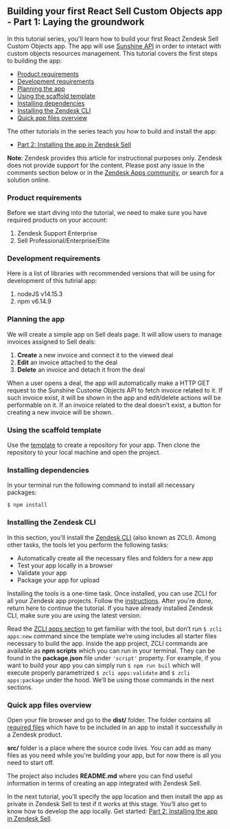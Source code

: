 ## Building your first React Sell Custom Objects app - Part 1: Laying the groundwork

In this tutorial series, you'll learn how to build your first React Zendesk Sell Custom Objects app. The app will use [Sunshine API](https://developer.zendesk.com/rest_api/docs/sunshine/custom_objects_api) in order to intetact with custom objects resources management. This tutorial covers the first steps to building the app:

- [Product requirements](#product-requirements)
- [Development requirements](#development-requirements)
- [Planning the app](#planning-the-app)
- [Using the scaffold template](#using-the-scaffold-template)
- [Installing dependencies](#installing-dependencies)
- [Installing the Zendesk CLI](#installing-zcli)
- [Quick app files overview](#app-files-overview)

The other tutorials in the series teach you how to build and install the app:

- [Part 2: Installing the app in Zendesk Sell](https://develop.zendesk.com/hc/en-us/articles/...)
<!-- - [Part 3: OAuth 2.0 setup](https://develop.zendesk.com/hc/en-us/articles/...)
- [Part 4: Creating audiences in Mailchimp](https://develop.zendesk.com/hc/en-us/articles/...)
- [Part 5: Getting data from the Mailchimp API](https://develop.zendesk.com/hc/en-us/articles/...)

Because the tutorials build on each other, tackle them in order and finish each tutorial before moving on to the next one.

To download the completed source code of the app in this tutorial, click [list_mailchimp_audiences_sell_app.zip](). You can review the code as you follow along or check your work. -->

**Note**: Zendesk provides this article for instructional purposes only. Zendesk does not provide support for the content. Please post any issue in the comments section below or in the [Zendesk Apps community](https://develop.zendesk.com/hc/en-us/community/topics/...), or search for a solution online.

<h3 id="product-requirements">Product requirements</h3>

Before we start diving into the tutorial, we need to make sure you have required products on your account:

1. Zendesk Support Enterprise
2. Sell Professional/Enterprise/Elite

<h3 id="development-requirements">Development requirements</h3>

Here is a list of libraries with recommended versions that will be using for development of this tutirial app:

1. nodeJS v14.15.3
2. npm v6.14.9

<h3 id="planning-the-app">Planning the app</h3>

We will create a simple app on Sell deals page. It will allow users to manage invoices assigned to Sell deals:

1. <b>Create</b> a new invoice and connect it to the viewed deal
2. <b>Edit</b> an invoice attached to the deal
3. <b>Delete</b> an invoice and detach it from the deal

When a user opens a deal, the app will automatically make a HTTP GET request to the Sunshine Custome Objects API to fetch invoice related to it. If such invoice exist, it will be shown in the app and edit/delete actions will be performable on it. If an invoice related to the deal doesn't exist, a button for creating a new invoice will be shown.

<h3 id="using-the-scaffold-template">Using the scaffold template</h3>

Use the [template](https://github.com/zendesk/sell-zaf-app-scaffold) to create a repository for your app. Then clone the repository to your local machine and open the project.

<h3 id="installing-dependencies">Installing dependencies</h3>

In your terminal run the following command to install all necessary packages:

```
$ npm install
```

<h3 id="installing-zcli">Installing the Zendesk CLI</h3>

In this section, you'll install the [Zendesk CLI](https://github.com/zendesk/zcli) (also known as ZCLI). Among other tasks, the tools let you perform the following tasks:

- Automatically create all the necessary files and folders for a new app
- Test your app locally in a browser
- Validate your app
- Package your app for upload

Installing the tools is a one-time task. Once installed, you can use ZCLI for all your Zendesk app projects. Follow the [instructions](https://developer.zendesk.com/apps/docs/developer-guide/zcli#using-zendesk-command-line-zcli). After you're done, return here to continue the tutorial. If you have already installed Zendesk CLI, make sure you are using the latest version.

Read the [ZCLI apps section](https://github.com/zendesk/zcli/blob/master/docs/apps.md) to get familiar with the tool, but don’t run `$ zcli apps:new` command since the template we’re using includes all starter files necessary to build the app. Inside the app project, ZCLI commands are available as **npm scripts** which you can run in your terminal. They can be found in the **package.json** file under `'script'` property. For example, if you want to build your app you can simply run `$ npm run buil` which will execute properly parametrized `$ zcli apps:validate` and `$ zcli apps:package` under the hood. We’ll be using those commands in the next sections.

<h3 id="app-files-overview">Quick app files overview</h3>

Open your file browser and go to the **dist/** folder. The folder contains all [required files](https://developer.zendesk.com/apps/docs/developer-guide/setup#file-requirements) which have to be included in an app to install it successfully in a Zendesk product.

**src/** folder is a place where the source code lives. You can add as many files as you need while you're building your app, but for now there is all you need to start off.

The project also includes **README.md** where you can find useful information in terms of creating an app integrated with Zendesk Sell.

In the next tutorial, you'll specify the app location and then install the app as private in Zendesk Sell to test if it works at this stage. You’ll also get to know how to develop the app locally. Get started: [Part 2: Installing the app in Zendesk Sell](https://develop.zendesk.com/hc/en-us/articles/...).
